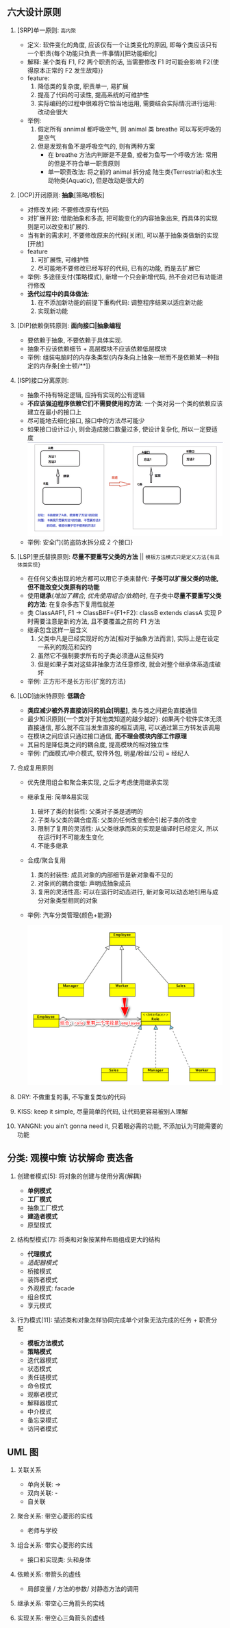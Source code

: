 ## 六大设计原则

1. [SRP]单一原则: `高内聚`

   - 定义: 软件变化的角度, 应该仅有一个让类变化的原因, 即每个类应该只有一个职责{每个功能只负责一件事情}[把功能细化]
   - 解释: 某个类有 F1, F2 两个职责的话, 当需要修改 F1 时可能会影响 F2{使得原本正常的 F2 发生故障}}
   - feature:
     1. 降低类的复杂度, 职责单一, 易扩展
     2. 提高了代码的可读性, 提高系统的可维护性
     3. 实际编码的过程中很难将它恰当地运用, 需要结合实际情况进行运用: 改动会很大
   - 举例:
     1. 假定所有 annimal 都呼吸空气, 则 animal 类 breathe 可以写死呼吸的是空气
     2. 但是发现有鱼不是呼吸空气的, 则有两种方案
        - 在 breathe 方法内判断是不是鱼, 或者为鱼写一个呼吸方法: 常用的但是不符合单一职责原则
        - 单一职责改法: 将之前的 animal 拆分成 陆生类{Terrestrial}和水生动物类{Aquatic}, 但是改动是很大的

2. [OCP]开闭原则: **抽象**[策略/模板]

   - 对修改关闭: 不要修改原有代码
   - 对扩展开放: 借助抽象和多态, 把可能变化的内容抽象出来, 而具体的实现则是可以改变和扩展的.
   - 当有新的需求时, 不要修改原来的代码[关闭], 可以基于抽象类做新的实现[开放]
   - feature
     1. 可扩展性, 可维护性
     2. 尽可能地不要修改已经写好的代码, 已有的功能, 而是去扩展它
   - 举例: 多途径支付{策略模式}, 新增一个只会新增代码, 热不会对已有功能进行修改
   - **迭代过程中的具体做法**:
     1. 在不添加新功能的前提下重构代码: 调整程序结果以适应新功能
     2. 实现新功能

3. [DIP]依赖倒转原则: **面向接口|抽象编程**

   - 要依赖于抽象, 不要依赖于具体实现.
   - 抽象不应该依赖细节 + 高层模块不应该依赖低层模块
   - 举例: 组装电脑时的内存条类型{内存条向上抽象一层而不是依赖某一种指定的内存条[金士顿/**]}

4. [ISP]接口分离原则:

   - 抽象不持有特定逻辑, 应持有实现的公有逻辑
   - **不应该强迫程序依赖它们不需要使用的方法**: 一个类对另一个类的依赖应该建立在最小的接口上
   - 尽可能地去细化接口, 接口中的方法尽可能少
   - 如果接口设计过小, 则会造成接口数量过多, 使设计复杂化, 所以一定要适度
     ![avatar](/static/image/pattern/prin-interface.png)
   - 举例: 安全门{防盗防水拆分成 2 个接口}

5. [LSP]里氏替换原则: **尽量不要重写父类的方法** || `模板方法模式只是定义方法{有具体类实现}`

   - 在任何父类出现的地方都可以用它子类来替代: **子类可以扩展父类的功能, 但不能改变父类原有的功能**
   - 使用**继承**{_增加了耦合, 优先使用组合/依赖_}时, 在子类中**尽量不要重写父类的方法**: 在复杂多态下复用性就差
   - 类 ClassA#F1, F1 -> ClassB#F={F1+F2}: classB extends classA 实现 P 时需要注意是新的方法, 且不要覆盖之前的 F1 方法
   - 继承包含这样一层含义
     1. 父类中凡是已经实现好的方法[相对于抽象方法而言], 实际上是在设定一系列的规范和契约
     2. 虽然它不强制要求所有的子类必须遵从这些契约
     3. 但是如果子类对这些非抽象方法任意修改, 就会对整个继承体系造成破坏
   - 举例: 正方形不是长方形{扩宽的方法}

6. [LOD]迪米特原则: **低耦合**

   - **类应减少被外界直接访问的机会[明星]**, 类与类之间避免直接通信
   - 最少知识原则{一个类对于其他类知道的越少越好}: 如果两个软件实体无须直接通信, 那么就不应当发生直接的相互调用, 可以通过第三方转发该调用
   - 在模块之间应该只通过接口通信, **而不理会模块内部工作原理**
   - 其目的是降低类之间的耦合度, 提高模块的相对独立性
   - 举例: 门面模式/中介模式, 软件外包, 明星/粉丝/公司 = 经纪人

7. 合成复用原则

   - 优先使用组合和聚合来实现, 之后才考虑使用继承实现
   - 继承复用: 简单&易实现
     1. 破坏了类的封装性: 父类对子类是透明的
     2. 子类与父类的耦合度高: 父类的任何改变都会引起子类的改变
     3. 限制了复用的灵活性: 从父类继承而来的实现是编译时已经定义, 所以在运行时不可能发生变化
     4. 不能多继承
   - 合成/聚合复用
     1. 类的封装性: 成员对象的内部细节是新对象看不见的
     2. 对象间的耦合度低: 声明成抽象成员
     3. 复用的灵活性高: 可以在运行时动态进行, 新对象可以动态地引用与成分对象类型相同的对象
   - 举例: 汽车分类管理{颜色+能源}

     ![avatar](/static/image/pattern/prin-crp.png)

8. DRY: 不做重复的事, 不写重复类似的代码
9. KISS: keep it simple, 尽量简单的代码, 让代码更容易被别人理解
10. YANGNI: you ain't gonna need it, 只着眼必需的功能, 不添加认为可能需要的功能

## 分类: **观模中策 访状解命 责迭备**

1. 创建者模式[5]: 将对象的创建与使用分离{解耦}

   - **单例模式**
   - **工厂模式**
   - 抽象工厂模式
   - **建造者模式**
   - 原型模式

2. 结构型模式[7]: 将类和对象按某种布局组成更大的结构

   - **代理模式**
   - _适配器模式_
   - 桥接模式
   - 装饰者模式
   - 外观模式: facade
   - 组合模式
   - 享元模式

3. 行为模式[11]: 描述类和对象怎样协同完成单个对象无法完成的任务 + 职责分配

   - **模板方法模式**
   - **策略模式**
   - 迭代器模式
   - 状态模式
   - 责任链模式
   - 命令模式
   - 观察者模式
   - 解释器模式
   - 中介模式
   - 备忘录模式
   - 访问者模式

## UML 图

1. 关联关系

   - 单向关联: →
   - 双向关联: -
   - 自关联

2. 聚合关系: 带空心菱形的实线

   - 老师与学校

3. 组合关系: 带实心菱形的实线

   - 接口和实现类: 头和身体

4. 依赖关系: 带箭头的虚线

   - 局部变量 / 方法的参数/ 对静态方法的调用

5. 继承关系: 带空心三角箭头的实线
6. 实现关系: 带空心三角箭头的虚线
